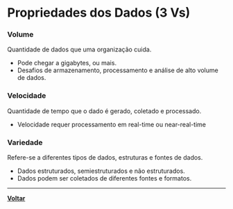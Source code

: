 # Propriedades dos Dados (3 Vs)
### Volume
Quantidade de dados que uma organização cuida.
- Pode chegar a gigabytes, ou mais.
- Desafios de armazenamento, processamento e análise de alto volume de dados.
### Velocidade
Quantidade de tempo que o dado é gerado, coletado e processado.
- Velocidade requer processamento em real-time ou near-real-time
### Variedade
Refere-se a diferentes tipos de dados, estruturas e fontes de dados.
- Dados estruturados, semiestruturados e não estruturados.
- Dados podem ser coletados de diferentes fontes e formatos.
---
**[Voltar](./data-fundamentals.md)**